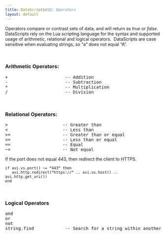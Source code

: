 ```yaml
---
title: DataScript&#58; Operators
layout: default
---
```

Operators compare or contrast sets of data, and will return as *true* or *false*.  DataScripts rely on the Lua scripting language for the syntax and supported usage of arithmetic, relational and logical operators.  DataScripts are case sensitive when evaluating strings, so “a” does not equal “A”.

 

### Arithmetic Operators:

<pre crayon="false" class="">+&nbsp; &nbsp;&nbsp;&nbsp;&nbsp;&nbsp;&nbsp;&nbsp;&nbsp;&nbsp;&nbsp;&nbsp;&nbsp;&nbsp;&nbsp;&nbsp;&nbsp;&nbsp;&nbsp;&nbsp; -- Addition
- &nbsp;&nbsp;&nbsp;&nbsp;&nbsp;&nbsp;&nbsp;&nbsp;&nbsp;&nbsp;&nbsp;&nbsp;&nbsp;&nbsp;&nbsp;&nbsp;&nbsp;&nbsp;&nbsp;&nbsp; -- Subtraction
*&nbsp; &nbsp;&nbsp;&nbsp;&nbsp;&nbsp;&nbsp;&nbsp;&nbsp;&nbsp;&nbsp;&nbsp;&nbsp;&nbsp;&nbsp;&nbsp;&nbsp;&nbsp;&nbsp;&nbsp; -- Multiplication
/&nbsp; &nbsp;&nbsp;&nbsp;&nbsp;&nbsp;&nbsp;&nbsp;&nbsp;&nbsp;&nbsp;&nbsp;&nbsp;&nbsp;&nbsp;&nbsp;&nbsp;&nbsp;&nbsp;&nbsp; -- Division</pre>

 

### Relational Operators:

<pre crayon="false" class="">&gt;&nbsp;&nbsp;&nbsp; &nbsp;&nbsp;&nbsp;&nbsp;&nbsp; &nbsp;&nbsp;&nbsp;&nbsp;&nbsp;&nbsp;&nbsp;&nbsp;&nbsp;&nbsp; -- Greater than
&lt;&nbsp;&nbsp;&nbsp; &nbsp;&nbsp;&nbsp;&nbsp;&nbsp; &nbsp;&nbsp;&nbsp;&nbsp;&nbsp;&nbsp;&nbsp;&nbsp;&nbsp;&nbsp; -- Less than
&gt;=&nbsp; &nbsp;&nbsp;&nbsp;&nbsp;&nbsp; &nbsp;&nbsp;&nbsp;&nbsp;&nbsp;&nbsp;&nbsp;&nbsp;&nbsp;&nbsp;&nbsp; -- Greater than or equal
&lt;=&nbsp; &nbsp;&nbsp;&nbsp;&nbsp;&nbsp; &nbsp;&nbsp;&nbsp;&nbsp;&nbsp;&nbsp;&nbsp;&nbsp;&nbsp;&nbsp;&nbsp; -- Less than or equal
==&nbsp; &nbsp;&nbsp;&nbsp;&nbsp;&nbsp; &nbsp;&nbsp;&nbsp;&nbsp;&nbsp;&nbsp;&nbsp;&nbsp;&nbsp;&nbsp;&nbsp; -- Equal
~=&nbsp; &nbsp;&nbsp;&nbsp;&nbsp;&nbsp; &nbsp;&nbsp;&nbsp;&nbsp;&nbsp;&nbsp;&nbsp;&nbsp;&nbsp;&nbsp;&nbsp; -- Not equal</pre>

If the port does not equal 443, then redirect the client to HTTPS.

<pre><code class="language-lua">if avi.vs.port() ~= <strong>"</strong>443<strong>"</strong> then
&nbsp;&nbsp; avi.http.redirect(<strong>"</strong>https://<strong>"</strong> .. avi.vs.host() .. avi.http.get_uri())
end</code></pre>

 

### Logical Operators

<pre crayon="false" class="">and
or
not
string.find&nbsp;&nbsp;&nbsp;&nbsp;&nbsp;   &nbsp;&nbsp;&nbsp; -- Search for a string within another string.</pre>

 